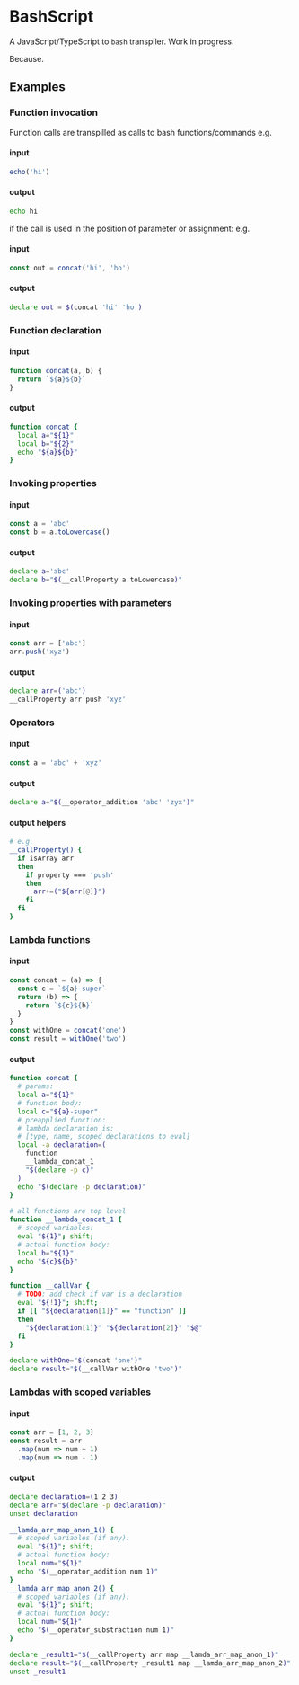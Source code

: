# BashScript

A JavaScript/TypeScript to `bash` transpiler. Work in progress.

Because.

## Examples

### Function invocation

Function calls are transpilled as calls to bash functions/commands
e.g.

#### input

```typescript
echo('hi')
```

#### output

```bash
echo hi
```

if the call is used in the position of parameter or assignment:
e.g.

#### input

```typescript
const out = concat('hi', 'ho')
```

#### output

```bash
declare out = $(concat 'hi' 'ho')
```

### Function declaration

#### input

```typescript
function concat(a, b) {
  return `${a}${b}`
}
```

#### output

```bash
function concat {
  local a="${1}"
  local b="${2}"
  echo "${a}${b}"
}
```

### Invoking properties

#### input

```typescript
const a = 'abc'
const b = a.toLowercase()
```

#### output

```bash
declare a='abc'
declare b="$(__callProperty a toLowercase)"
```

### Invoking properties with parameters

#### input

```js
const arr = ['abc']
arr.push('xyz')
```

#### output

```bash
declare arr=('abc')
__callProperty arr push 'xyz'
```

### Operators

#### input

```typescript
const a = 'abc' + 'xyz'
```

#### output

```bash
declare a="$(__operator_addition 'abc' 'zyx')"
```

#### output helpers
```bash
# e.g.
__callProperty() {
  if isArray arr
  then
    if property === 'push'
    then
      arr+=("${arr[@]}")
    fi
  fi
}
```

### Lambda functions

#### input

```js
const concat = (a) => {
  const c = `${a}-super`
  return (b) => {
    return `${c}${b}`
  }
}
const withOne = concat('one')
const result = withOne('two')
```

#### output

```bash
function concat {
  # params:
  local a="${1}"
  # function body:
  local c="${a}-super"
  # preapplied function:
  # lambda declaration is:
  # [type, name, scoped_declarations_to_eval]
  local -a declaration=(
    function
    __lambda_concat_1
    "$(declare -p c)"
  )
  echo "$(declare -p declaration)"
}

# all functions are top level
function __lambda_concat_1 {
  # scoped variables:
  eval "${1}"; shift;
  # actual function body:
  local b="${1}"
  echo "${c}${b}"
}

function __callVar {
  # TODO: add check if var is a declaration
  eval "${!1}"; shift;
  if [[ "${declaration[1]}" == "function" ]]
  then
    "${declaration[1]}" "${declaration[2]}" "$@"
  fi
}

declare withOne="$(concat 'one')"
declare result="$(__callVar withOne 'two')"
```

### Lambdas with scoped variables

#### input

```typescript
const arr = [1, 2, 3]
const result = arr
  .map(num => num + 1)
  .map(num => num - 1)
```

#### output

```bash
declare declaration=(1 2 3)
declare arr="$(declare -p declaration)"
unset declaration

__lamda_arr_map_anon_1() {
  # scoped variables (if any):
  eval "${1}"; shift;
  # actual function body:
  local num="${1}"
  echo "$(__operator_addition num 1)"
}
__lamda_arr_map_anon_2() {
  # scoped variables (if any):
  eval "${1}"; shift;
  # actual function body:
  local num="${1}"
  echo "$(__operator_substraction num 1)"
}

declare _result1="$(__callProperty arr map __lamda_arr_map_anon_1)"
declare result="$(__callProperty _result1 map __lamda_arr_map_anon_2)"
unset _result1
```